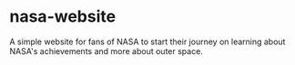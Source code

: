 # nasa-website
A simple website for fans of NASA to start their journey on learning about NASA's achievements and more about outer space.
